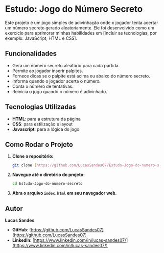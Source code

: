 # Estudo: Jogo do Número Secreto

Este projeto é um jogo simples de adivinhação onde o jogador tenta acertar um número secreto gerado aleatoriamente. Ele foi desenvolvido como um exercício para aprimorar minhas habilidades em [incluir as tecnologias, por exemplo: JavaScript, HTML e CSS].

## Funcionalidades

* Gera um número secreto aleatório para cada partida.
* Permite ao jogador inserir palpites.
* Fornece dicas se o palpite está acima ou abaixo do número secreto.
* Informa quando o jogador acerta o número.
* Conta o número de tentativas.
* Reinicia o jogo quando o número é adivinhado.

## Tecnologias Utilizadas

* **HTML**: para a estrutura da página
* **CSS**: para estilização e layout
* **Javascript**: para a lógica do jogo

## Como Rodar o Projeto

1.  **Clone o repositório:**
    ```bash
    git clone [https://github.com/LucasSandes07/Estudo-Jogo-do-numero-secreto.git](https://github.com/LucasSandes07/Estudo-Jogo-do-numero-secreto.git)
    ```
2.  **Navegue até o diretório do projeto:**
    ```bash
    cd Estudo-Jogo-do-numero-secreto
    ```
3.  **Abra o arquivo `index.html` em seu navegador web.**

## Autor

**Lucas Sandes**

* **GitHub**: [https://github.com/LucasSandes07](https://github.com/LucasSandes07)
* **LinkedIn**: [https://www.linkedin.com/in/lucas-sandes07/](https://www.linkedin.com/in/lucas-sandes07/)
